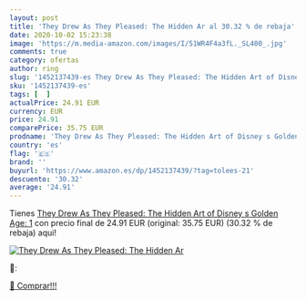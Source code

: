 ```yaml
---
layout: post
title: 'They Drew As They Pleased: The Hidden Ar al 30.32 % de rebaja'
date: 2020-10-02 15:23:38
image: 'https://m.media-amazon.com/images/I/51WR4F4a3fL._SL400_.jpg'
comments: true
category: ofertas
author: ring
slug: '1452137439-es They Drew As They Pleased: The Hidden Art of Disney s...'
sku: '1452137439-es'
tags: [  ]
actualPrice: 24.91 EUR
currency: EUR
price: 24.91
comparePrice: 35.75 EUR
prodname: 'They Drew As They Pleased: The Hidden Art of Disney s Golden Age: 1'
country: 'es'
flag: '🇪🇸'
brand: ''
buyurl: 'https://www.amazon.es/dp/1452137439/?tag=tolees-21'
descuento: '30.32'
average: '24.91'
---
```


Tienes [They Drew As They Pleased: The Hidden Art of Disney s Golden Age: 1](https://www.amazon.es/dp/1452137439/?tag=tolees-21) con precio final de  24.91 EUR (original: 35.75 EUR) (30.32 %  de rebaja) aqui!

[![They Drew As They Pleased: The Hidden Ar](https://m.media-amazon.com/images/I/51WR4F4a3fL._SL400_.jpg)](https://www.amazon.es/dp/1452137439/?tag=tolees-21)

🔎:


[🛒 Comprar!!!](https://www.amazon.es/dp/1452137439/?tag=tolees-21)
